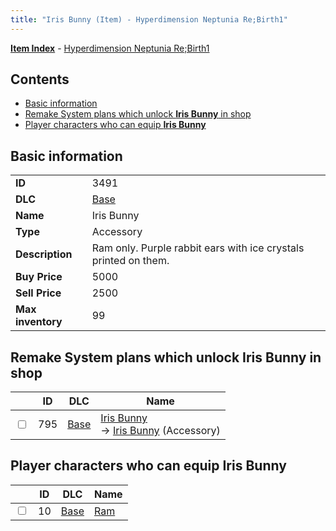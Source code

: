 ```yaml
---
title: "Iris Bunny (Item) - Hyperdimension Neptunia Re;Birth1"
---
```


[**Item Index**](/neptunia/rb1/item/index.html) - [Hyperdimension Neptunia Re;Birth1](/neptunia/rb1)

## Contents

- [Basic information](#basic-information)
- [Remake System plans which unlock **Iris Bunny** in shop](#remake-system-plans-which-unlock-iris-bunny-in-shop)
- [Player characters who can equip **Iris Bunny**](#player-characters-who-can-equip-iris-bunny)

## Basic information

|   |   |
| -- | -- |
| **ID** | 3491 |
| **DLC** | [Base](/neptunia/rb1/dlc/1-base.html) |
| **Name** | Iris Bunny |
| **Type** | Accessory |
| **Description** | Ram only. Purple rabbit ears with ice crystals printed on them. |
| **Buy Price** | 5000 |
| **Sell Price** | 2500 |
| **Max inventory** | 99 |

## Remake System plans which unlock **Iris Bunny** in shop

|    | ID | DLC | Name |
| -- | -- | --- | ---- |
| <input type="checkbox" id="rb1-remake-1-795" class="trackbox" /> | 795 | [Base](/neptunia/rb1/dlc/1-base.html) | [Iris Bunny](/neptunia/rb1/remake/1-795-iris-bunny.html)<br />→ [Iris Bunny](/neptunia/rb1/item/1-3491-iris-bunny.html) (Accessory) |

## Player characters who can equip **Iris Bunny**

|    | ID | DLC | Name |
| -- | -- | --- | ---- |
| <input type="checkbox" id="rb1-player-1-10" class="trackbox" /> | 10 | [Base](/neptunia/rb1/dlc/1-base.html) | [Ram](/neptunia/rb1/player/1-10-ram.html) |